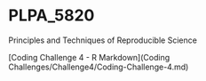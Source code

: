 # PLPA_5820
Principles and Techniques of Reproducible Science

[Coding Challenge 4 - R Markdown](Coding Challenges/Challenge4/Coding-Challenge-4.md)